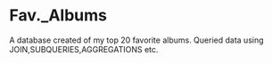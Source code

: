 # Fav._Albums
A database created of my top 20 favorite albums. Queried data using JOIN,SUBQUERIES,AGGREGATIONS etc.
